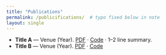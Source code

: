 ```yaml
---
title: "Publications"
permalink: /publicifications/  # typo fixed below in note
layout: single
---
```


- **Title A** — Venue (Year). [PDF](#) · [Code](#) · 1–2 line summary.
- **Title B** — Venue (Year). [PDF](#) · [Code](#)
